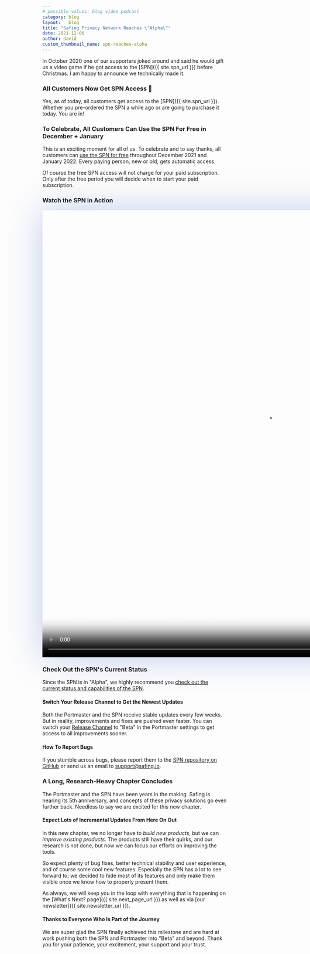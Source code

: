 ```yaml
---
# possible values: blog video podcast
category: blog
layout:   blog
title: "Safing Privacy Network Reaches \"Alpha\""
date: 2021-12-06
author: david
custom_thumbnail_name: spn-reaches-alpha
---
```


In October 2020 one of our supporters joked around and said he would gift us a video game if he got access to the [SPN]({{ site.spn_url }}) before Christmas. I am happy to announce we technically made it.

### All Customers Now Get SPN Access 🎉

Yes, as of today, all customers get access to the [SPN]({{ site.spn_url }}). Whether you pre-ordered the SPN a while ago or are going to purchase it today. You are in!

### To Celebrate, All Customers Can Use the SPN For Free in December + January

This is an exciting moment for all of us. To celebrate and to say thanks, all customers can [use the SPN for free](http://account.safing.io/spn-reaches-alpha) throughout December 2021 and January 2022. Every paying person, new or old, gets automatic access.

Of course the free SPN access will not charge for your paid subscription. Only after the free period you will decide when to start your paid subscription.

### Watch the SPN in Action

<p>
	<video style="box-shadow: 0 0px 90px 0 rgba(59, 93, 199, 0.3), 0 0px 5px 0 rgba(0, 0, 0, 0.05);" class="z-30 rounded-md max-w-full max-h-auto transform scale-70" height="1220" width="1220" playsinline="" preload="auto" src="{{ site.assets_server_url }}spn/feature-tour.mp4" poster="{{ site.assets_server_url }}spn/feature-tour-poster.png" controls></video>
</p>

### Check Out the SPN's Current Status

Since the SPN is in "Alpha", we highly recommend you [check out the current status and capabilities of the SPN](https://docs.safing.io/spn/alpha/status).

#### Switch Your Release Channel to Get the Newest Updates

Both the Portmaster and the SPN receive stable updates every few weeks. But in reality, improvements and fixes are pushed even faster. You can switch your [Release Channel](https://docs.safing.io/portmaster/settings#core/releaseChannel) to "Beta" in the Portmaster settings to get access to all improvements sooner.

#### How To Report Bugs

If you stumble across bugs, please report them to the [SPN repository on GitHub](https://github.com/safing/spn/issues) or send us an email to <support@safing.io>.

### A Long, Research-Heavy Chapter Concludes

The Portmaster and the SPN have been years in the making. Safing is nearing its 5th anniversary, and concepts of these privacy solutions go even further back. Needless to say we are excited for this new chapter.

#### Expect Lots of Incremental Updates From Here On Out

In this new chapter, we no longer have to _build new products_, but we can _improve existing products_. The products still have their quirks, and our research is not done, but now we can focus our efforts on improving the tools.

So expect plenty of bug fixes, better technical stability and user experience, and of course some cool new features. Especially the SPN has a lot to see forward to; we decided to hide most of its features and only make them visible once we know how to properly present them.

As always, we will keep you in the loop with everything that is happening on the [What's Next? page]({{ site.next_page_url }}) as well as via [our newsletter]({{ site.newsletter_url }}).

#### Thanks to Everyone Who Is Part of the Journey

We are super glad the SPN finally achieved this milestone and are hard at work pushing both the SPN and Portmaster into "Beta" and beyond. Thank you for your patience, your excitement, your support and your trust.
